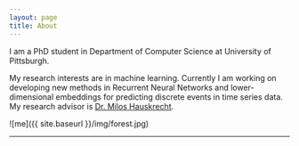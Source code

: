 ```yaml
---
layout: page
title: About
---
```


I am a PhD student in Department of Computer Science at University of Pittsburgh.

My research interests are in machine learning. Currently I am working on developing new methods in Recurrent Neural Networks and lower-dimensional embeddings for predicting discrete events in time series data. 
My research advisor is [Dr. Milos Hauskrecht](http://cs.pitt.edu/~jlee).


![me]({{ site.baseurl }}/img/forest.jpg) 

---
